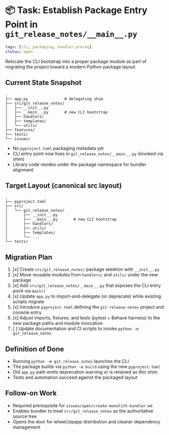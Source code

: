 # 📦 Task: Establish Package Entry Point in `git_release_notes/__main__.py`

```yaml
tags: [cli, packaging, bundler-prereq]
status: open
```

Relocate the CLI bootstrap into a proper package module as part of migrating the
project toward a modern Python package layout.

## Current State Snapshot

```
.
├── app.py                # delegating shim
├── src/git_release_notes/
│   ├── __init__.py
│   ├── __main__.py       # new CLI bootstrap
│   ├── handlers/
│   ├── templates/
│   └── utils/
├── features/
├── tests/
└── issues/
```

- No `pyproject.toml` packaging metadata yet
- CLI entry point now lives in `git_release_notes/__main__.py` (invoked via shim)
- Library code resides under the package namespace for bundler alignment

## Target Layout (canonical src layout)

```
.
├── pyproject.toml
├── src/
│   └── git_release_notes/
│       ├── __init__.py
│       ├── __main__.py       # new CLI bootstrap
│       ├── handlers/
│       ├── utils/
│       ├── templates/
│       └── ...
└── tests/
```

## Migration Plan

1. [x] Create `src/git_release_notes/` package skeleton with `__init__.py`
2. [x] Move reusable modules from `handlers/` and `utils/` under the new package
3. [x] Add `src/git_release_notes/__main__.py` that exposes the CLI entry point via `main()`
4. [x] Update `app.py` to import-and-delegate (or deprecate) while existing scripts migrate
5. [x] Introduce `pyproject.toml` defining the `git-release-notes` project and console entry
6. [x] Adjust imports, fixtures, and tests (pytest + Behave harness) to the new package paths and module invocation
7. [ ] Update documentation and CI scripts to invoke `python -m git_release_notes`

## Definition of Done

- Running `python -m git_release_notes` launches the CLI
- The package builds via `python -m build` using the new `pyproject.toml`
- Old `app.py` path emits deprecation warning or is retained as thin shim
- Tests and automation succeed against the packaged layout

## Follow-on Work

- Required prerequisite for `issues/open/create-monolith-bundler.md`
- Enables bundler to treat `src/git_release_notes` as the authoritative source tree
- Opens the door for wheel/zipapp distribution and cleaner dependency management
